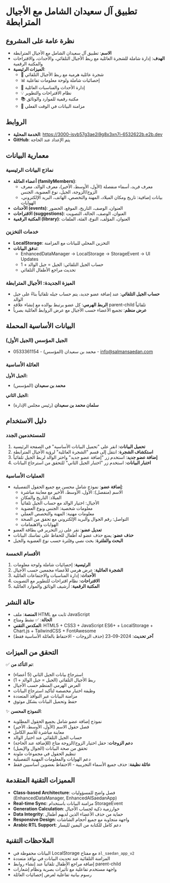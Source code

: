 # تطبيق آل سعيدان الشامل مع الأجيال المترابطة

## نظرة عامة على المشروع
- **الاسم**: تطبيق آل سعيدان الشامل مع الأجيال المترابطة 
- **الهدف**: إدارة شاملة للشجرة العائلية مع ربط الأجيال التلقائي، والأحداث، والاقتراحات والمكتبة الرقمية
- **الميزات الرئيسية**: 
  - 🌳 شجرة عائلية هرمية مع ربط الأجيال التلقائي
  - 📊 إحصائيات شاملة ولوحة معلومات تفاعلية
  - 📅 إدارة الأحداث والمناسبات العائلية
  - 💡 نظام الاقتراحات والتطوير
  - 📚 مكتبة رقمية للموارد والوثائق
  - 🔄 مزامنة البيانات في الوقت الفعلي

## الروابط
- **الخدمة المحلية**: https://3000-isvb57g3ae2i9g8x3xn7i-6532622b.e2b.dev
- **GitHub**: يتم الإعداد عند الحاجة

## معمارية البيانات

### نماذج البيانات الرئيسية
- **أعضاء العائلة (familyMembers)**: 
  - معرف فريد، أسماء منفصلة (الأول، الأوسط، الأخير)، معرف الوالد، معرف الزوج/الزوجة، الجيل، نوع العضوية، الجنس
  - بيانات إضافية: تاريخ ومكان الميلاد، المهنة والتخصص، الهاتف، البريد الإلكتروني، الهوايات
- **الأحداث (events)**: العنوان، الوصف، التاريخ، الموقع، الحضور
- **الاقتراحات (suggestions)**: العنوان، الوصف، الحالة، التصويت
- **المكتبة الرقمية (library)**: العنوان، المؤلف، النوع، الفئة، الملفات

### خدمات التخزين
- **LocalStorage**: التخزين المحلي للبيانات مع المزامنة
- **تدفق البيانات**: 
  - EnhancedDataManager → LocalStorage → StorageEvent → UI Updates
  - حساب الجيل التلقائي: الجيل = جيل الوالد + 1
  - تحديث مراجع الأطفال التلقائي

### الميزة الجديدة: الأجيال المترابطة
- **حساب الجيل التلقائي**: عند إضافة عضو جديد، يتم حساب جيله تلقائياً بناءً على جيل الوالد
- **الربط الهرمي**: كل عضو يرتبط بوالده مع إنشاء علاقة parent-child تلقائياً
- **عرض منظم**: تجميع الأعضاء حسب الأجيال مع عرض الروابط العائلية بصرياً

## البيانات الأساسية المحملة
### الجيل المؤسس (الجيل الأول)
- محمد بن سعيدان (المؤسس) - 0533361154 - info@salmansaedan.com

### العائلة الأساسية
**الجيل الأول:**
- **محمد بن سعيدان** (المؤسس)

**الجيل الثاني:**
- **سلمان محمد بن سعيدان** (رئيس مجلس الإدارة)

## دليل الاستخدام

### للمستخدمين الجدد
1. **تحميل البيانات**: انقر على "تحميل البيانات الأساسية" في الصفحة الرئيسية
2. **استكشاف الشجرة**: انتقل إلى قسم "الشجرة العائلية" لرؤية الأجيال المترابطة
3. **إضافة عضو جديد**: استخدم زر "إضافة عضو جديد" واختر الوالد لربط الجيل تلقائياً
4. **اختبار البيانات**: استخدم زر "اختبار الجيل الثاني" للتحقق من استرجاع البيانات

### العمليات الأساسية
- **إضافة عضو**: نموذج شامل محسن مع جميع الحقول التفصيلية:
  - الاسم (منفصل): الأول، الأوسط، الأخير مع معاينة مباشرة
  - الميلاد: التاريخ والمكان
  - الأجيال: اختيار الوالد مع حساب الجيل تلقائياً
  - معلومات شخصية: الجنس ونوع العضوية
  - معلومات مهنية: المهنة والتخصص العملي
  - التواصل: رقم الجوال والبريد الإلكتروني مع تحقق من الصحة
  - الهوايات والاهتمامات
- **تعديل عضو**: نقر على زر التحرير في بطاقة العضو
- **حذف عضو**: يمنع حذف عضو له أطفال للحفاظ على تماسك البيانات
- **البحث والفلترة**: بحث نصي وفلترة حسب نوع العضوية والجيل

### الأقسام الخمسة
1. **الرئيسية**: إحصائيات شاملة ولوحة معلومات
2. **الشجرة العائلية**: عرض هرمي للأعضاء مجمعين حسب الأجيال
3. **الأحداث**: إدارة المناسبات والاجتماعات العائلية
4. **الاقتراحات**: نظام اقتراحات للتطوير مع التصويت
5. **المكتبة الرقمية**: أرشيف الوثائق والموارد العائلية

## حالة النشر
- **المنصة**: ملف HTML ثابت مع JavaScript
- **الحالة**: ✅ نشط ومتاح
- **المكدس التقني**: HTML5 + CSS3 + JavaScript ES6+ + LocalStorage + Chart.js + TailwindCSS + FontAwesome
- **آخر تحديث**: 2024-09-23 (حذف الزوجات - الاحتفاظ بالعائلة الأساسية فقط)

## التحقق من الميزات
✅ **تم التأكد من**:
- استرجاع بيانات الجيل الثاني (5 أعضاء)
- ربط الأجيال التلقائي (الجيل = جيل الوالد + 1) 
- العرض الهرمي المنظم حسب الأجيال
- وظيفة اختبار مخصصة لتأكيد استرجاع البيانات
- مزامنة البيانات عبر النوافذ المتعددة
- حفظ وتحميل البيانات بشكل موثوق

✨ **النموذج المحسن**:
- نموذج إضافة عضو شامل بجميع الحقول المطلوبة
- فصل حقول الاسم (الأول، الأوسط، الأخير)
- معاينة مباشرة للاسم الكامل
- حساب الجيل التلقائي عند اختيار الوالد
- **دعم الزوجات**: حقل اختيار الزوج/الزوجة متاح (للإضافة عند الحاجة)
- تحقق من صحة البيانات (الجوال والإيميل)
- تنظيم الحقول في مجموعات ملونة
- دعم الهوايات والمعلومات المهنية التفصيلية
- **عائلة نظيفة**: حذف جميع الأسماء التجريبية - الاحتفاظ بعضوين أساسيين فقط

## المميزات التقنية المتقدمة
- **Class-based Architecture**: فصل واضح للمسؤوليات (EnhancedDataManager, EnhancedAlSaedanApp)
- **Real-time Sync**: مزامنة البيانات باستخدام StorageEvent
- **Generation Calculation**: خوارزمية ذكية لحساب الأجيال
- **Data Integrity**: حماية من حذف الأعضاء الذين لديهم أطفال
- **Responsive Design**: واجهة متجاوبة مع جميع أحجام الشاشات
- **Arabic RTL Support**: دعم كامل للكتابة من اليمين لليسار

## الملاحظات التقنية
- البيانات محفوظة في LocalStorage مع مفتاح `al_saedan_app_v2`
- المزامنة التلقائية عند تحديث البيانات في نوافذ متعددة
- إضافة مراجع الأطفال تلقائياً عند إنشاء روابط parent-child
- واجهة مستخدم تفاعلية مع تأثيرات بصرية ونظام إشعارات
- رسوم بيانية تفاعلية لعرض إحصائيات العائلة